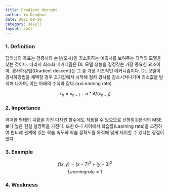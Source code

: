 ```yaml
---
title: Gradient descent
author: Yu Donghwi
date: 2021-08-10
category: Jekyll
layout: post
---
```


### 1. Definition ###

 딥러닝의 목표는 검증치와 손실(오차)을 최소화하는 예측치를 보여주는 최적의 모델을 찾는 것이다. 따라서 최소화 메커니즘은 DL 모델 성능을 결정짓는 가장 중요한 요소이며, 경사하강법(Gradient descent)는 그 중 가장 기초적인 메커니즘이다. DL 모델이 경사하강법을 채택할 경우 초기값에서 시작해 점차 경사를 감소시켜나가며 최소값을 탐색해 나가며, 이는 아래의 수식과 같다.(a=Learning rate)

$$ x_{n} = x_{n-1} - a *  \partial f(x_{n-1}) $$


### 2. Importance ### 

 어떠한 형태의 곡률을 가진 다차원 함수에도 적용될 수 있으므로 선형회귀분석의 MSE보다 높은 현실 설명력을 가진다. 또한 0~1 사이에서 학습률(Learning rate)을 조정하여 반비례 관계에 있는 학습 속도와 학습 정확도를 목적에 맞게 제어할 수 있다는 장점이 있다. 

### 3. Example ###

$$f(x,y) = (x-7)^2 + (y-3)^2$$ 
$$Learning rate = 1$$


### 4. Weakness ###